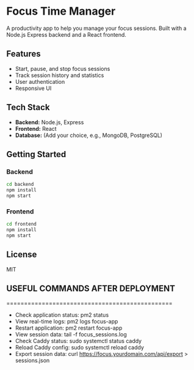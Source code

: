 # Focus Time Manager

A productivity app to help you manage your focus sessions. Built with a Node.js Express backend and a React frontend.

## Features

- Start, pause, and stop focus sessions
- Track session history and statistics
- User authentication
- Responsive UI

## Tech Stack

- **Backend:** Node.js, Express
- **Frontend:** React
- **Database:** (Add your choice, e.g., MongoDB, PostgreSQL)

## Getting Started

### Backend

```bash
cd backend
npm install
npm start
```

### Frontend

```bash
cd frontend
npm install
npm start
```

## License

MIT

## USEFUL COMMANDS AFTER DEPLOYMENT
===============================================
* Check application status: pm2 status
* View real-time logs: pm2 logs focus-app
* Restart application: pm2 restart focus-app
* View session data: tail -f focus_sessions.log
* Check Caddy status: sudo systemctl status caddy
* Reload Caddy config: sudo systemctl reload caddy
* Export session data: curl https://focus.yourdomain.com/api/export > sessions.json
